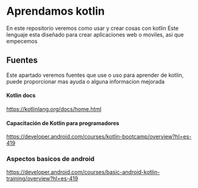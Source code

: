 # Aprendamos kotlin
En este repositorio veremos como usar y crear cosas con kotlin
Este lenguaje esta diseñado para crear aplicaciones web o moviles, asi que empecemos 

## Fuentes
Este apartado veremos fuentes que use o uso para aprender de kotlin, puede proporcionar mas ayuda o alguna informacion mejorada

#### Kotlin docs
https://kotlinlang.org/docs/home.html

#### Capacitación de Kotlin para programadores
https://developer.android.com/courses/kotlin-bootcamp/overview?hl=es-419

### Aspectos basicos de android 
https://developer.android.com/courses/basic-android-kotlin-training/overview?hl=es-419

